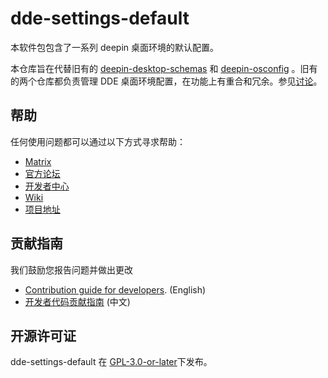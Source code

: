 # dde-settings-default

本软件包包含了一系列 deepin 桌面环境的默认配置。

本仓库旨在代替旧有的 [deepin-desktop-schemas](https://github.com/linuxdeepin/deepin-desktop-schemas) 和 [deepin-osconfig](https://github.com/linuxdeepin/deepin-osconfig) 。旧有的两个仓库都负责管理 DDE 桌面环境配置，在功能上有重合和冗余。参见[讨论](https://github.com/orgs/linuxdeepin/discussions/11769)。

## 帮助

任何使用问题都可以通过以下方式寻求帮助：

- [Matrix](https://matrix.to/#/#deepin-community:matrix.org)
- [官方论坛](https://bbs.deepin.org/)
- [开发者中心](https://github.com/linuxdeepin/developer-center/issues)
- [Wiki](https://wiki.deepin.org/)
- [项目地址](https://github.com/linuxdeepin/dde-settings-default)

## 贡献指南

我们鼓励您报告问题并做出更改

- [Contribution guide for developers](https://github.com/linuxdeepin/developer-center/wiki/Contribution-Guidelines-for-Developers-en). (English)
- [开发者代码贡献指南](https://github.com/linuxdeepin/developer-center/wiki/Contribution-Guidelines-for-Developers) (中文)

## 开源许可证

dde-settings-default 在 [GPL-3.0-or-later](LICENSE)下发布。
